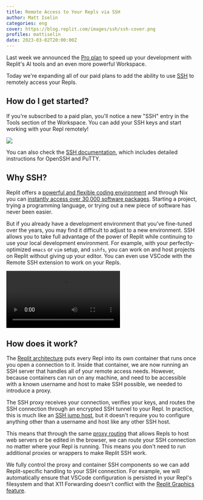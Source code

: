 ```yaml
---
title: Remote Access to Your Repls via SSH
author: Matt Iselin
categories: eng
cover: https://blog.replit.com/images/ssh/ssh-cover.png
profiles: mattiselin
date: 2023-03-02T20:00:00Z
---
```


Last week we announced the [Pro plan](https://blog.replit.com/pro) to speed up your development with Replit's AI tools and an even more powerful Workspace.

Today we're expanding all of our paid plans to add the ability to use [SSH](https://en.wikipedia.org/wiki/Secure_Shell) to remotely access your Repls.

## How do I get started?

If you're subscribed to a paid plan, you'll notice a new "SSH" entry in the Tools section of the Workspace. You can add your SSH keys and start working with your Repl remotely!

![](https://blog.replit.com/images/ssh/ssh-tool.png)

You can also check the [SSH documentation](https://docs.replit.com/power-ups/ssh), which includes detailed instructions for OpenSSH and PuTTY.

## Why SSH?

Replit offers a [powerful and flexible coding environment](https://blog.replit.com/codemirror) and through Nix you can [instantly access over 30,000 software packages](https://blog.replit.com/nix). Starting a project, trying a programming language, or trying out a new piece of software has never been easier.

But if you already have a development environment that you've fine-tuned over the years, you may find it difficult to adjust to a new environment. SSH allows you to take full advantage of the power of Replit while continuing to use your local development environment. For example, with your perfectly-optimized `emacs` or `vim` setup, and `sshfs`, you can work on and host projects on Replit without giving up your editor. You can even use VSCode with the Remote SSH extension to work on your Repls.

![Editing React + Vite in VSCode with live updates in the Repl webview](https://blog.replit.com/images/ssh/ssh-hmr.mp4)

## How does it work?

The [Replit architecture](https://blog.replit.com/killing-containers-at-scale#replit-architecture) puts every Repl into its own container that runs once you open a connection to it. Inside that container, we are now running an SSH server that handles all of your remote access needs. However, because containers can run on any machine, and need to be accessible with a known username and host to make SSH possible, we needed to introduce a proxy.

The SSH proxy receives your connection, verifies your keys, and routes the SSH connection through an encrypted SSH tunnel to your Repl. In practice, this is much like an [SSH jump host](https://en.wikibooks.org/wiki/OpenSSH/Cookbook/Proxies_and_Jump_Hosts), but it doesn't require you to configure anything other than a username and host like any other SSH host.

This means that through the same [proxy routing](https://blog.replit.com/https) that allows Repls to host web servers or be edited in the browser, we can route your SSH connection no matter where your Repl is running. This means you don't need to run additional proxies or wrappers to make Replit SSH work.

We fully control the proxy and container SSH components so we can add Replit-specific handling to your SSH connection. For example, we will automatically ensure that VSCode configuration is persisted in your Repl's filesystem and that X11 Forwarding doesn't conflict with the [Replit Graphics feature](https://blog.replit.com/gfx).